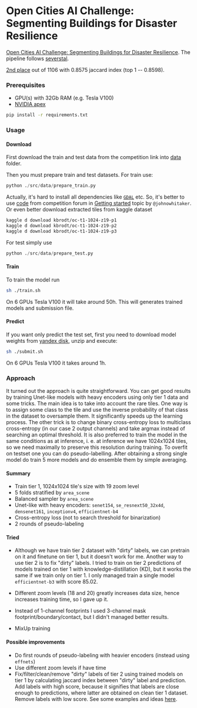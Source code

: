 # Open Cities AI Challenge: Segmenting Buildings for Disaster Resilience

[Open Cities AI Challenge: Segmenting Buildings for Disaster Resilience](https://www.drivendata.org/competitions/60/building-segmentation-disaster-resilience/page/150/).
The pipeline follows [severstal](https://github.com/kbrodt/severstal).

[2nd place](https://www.drivendata.org/competitions/60/building-segmentation-disaster-resilience/leaderboard/)
out of 1106 with 0.8575 jaccard index (top 1 -- 0.8598).

### Prerequisites

- GPU(s) with 32Gb RAM (e.g. Tesla V100)
- [NVIDIA apex](https://github.com/NVIDIA/apex)

```bash
pip install -r requirements.txt
```

### Usage

#### Download

First download the train and test data from the competition link into [data](./data) folder.

Then you must prepare train and test datasets. For train use:

```python
python ./src/data/prepare_train.py
```

Actually, it's hard to install all dependencies like [`GDAL`](https://gdal.org)
etc. So, it's better to use [code](https://colab.research.google.com/drive/1PvWONzToxReltd2quODDRhsQRd_T9oEA)
from competition forum in [Getting started](https://community.drivendata.org/t/getting-started/4022)
topic by `@johnowhitaker`. Or even better download extracted tiles from kaggle dataset

```bash
kaggle d download kbrodt/oc-t1-1024-z19-p1
kaggle d download kbrodt/oc-t1-1024-z19-p2
kaggle d download kbrodt/oc-t1-1024-z19-p3
```

For test simply use

```python
python ./src/data/prepare_test.py
```

#### Train

To train the model run

```bash
sh ./train.sh
```

On 6 GPUs Tesla V100 it will take around 50h. This will generates trained models and submission file.

#### Predict

If you want only predict the test set,
first you need to download model weights from [yandex disk](https://yadi.sk/d/RDSYG6PzSlc5dQ),
unzip and execute:

```bash
sh ./submit.sh
```

On 6 GPUs Tesla V100 it takes around 1h.

### Approach

It turned out the approach is quite straightforward. You can get good results by training Unet-like models with heavy encoders using only tier 1 data and some tricks. The main idea is to take into account the rare tiles. One way is to assign some class to the tile and use the inverse probability of that class in the dataset to oversample them. It significantly speeds up the learning process. The other trick is to change binary cross-entropy loss to multiclass cross-entropy (in our case 2 output channels) and take argmax instead of searching an optimal threshold. It is also preferred to train the model in the same conditions as at inference, i. e. at inference we have 1024x1024 tiles, so we need maximally to preserve this resolution during training. To overfit on testset one you can do pseudo-labelling. After obtaining a strong single model do train 5 more models and do ensemble them by simple averaging.

#### Summary
 
- Train tier 1, 1024x1024 tile's size with 19 zoom level
- 5 folds stratified by `area_scene`
- Balanced sampler by `area_scene`
- Unet-like with heavy encoders: `senet154`, `se_resnext50_32x4d`, `densenet161`, `inceptionv4`, `efficientnet-b4`
- Cross-entropy loss (not to search threshold for binarization) 
- 2 rounds of pseudo-labeling

#### Tried

- Although we have train tier 2 dataset with "dirty" labels,
we can pretrain on it and finetune on tier 1, but it doesn't work for me.
Another way to use tier 2 is to fix "dirty" labels. I tried to train on
tier 2 predictions of models trained on tier 1 with knowledge-distillation (KD),
but it works the same if we train only on tier 1. I only managed train a single model
`efficientnet-b3` with score 85.02.

- Different zoom levels (18 and 20) greatly increases data size,
hence increases training time, so I gave up it.

- Instead of 1-channel footprints I used 3-channel mask footprint/boundary/contact,
but I didn't managed better results.

- MixUp training

#### Possible improvements

- Do first rounds of pseudo-labeling with heavier encoders (instead using `effnets`)
- Use different zoom levels if have time
- Fix/filter/clean/remove "dirty" labels of tier 2 using trained models
on tier 1 by calculating jaccard index between "dirty" label and 
prediction. Add labels with high score, because it signifies that
labels are close enough to predictions, where latter are obtained
on clean tier 1 dataset. Remove labels with low score.
See some examples and ideas [here](https://docs.google.com/document/d/1M6dMO1wYB2n93qgbNxUwmmvcgi4G5gymI7sq5z63_hI/edit?usp=sharing).
